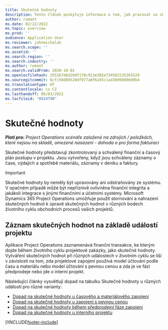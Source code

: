 ```yaml
---
title: Skutečné hodnoty
description: Tento článek poskytuje informace o tom, jak pracovat se skutečnými hodnotami v Microsoft Dynamics 365 Project Operations.
author: rumant
ms.date: 02/22/2022
ms.topic: overview
ms.prod: ''
audience: Application User
ms.reviewer: johnmichalak
ms.search.scope: ''
ms.assetid: ''
ms.search.region: ''
ms.search.industry: ''
ms.author: rumant
ms.search.validFrom: 2020-10-01
ms.openlocfilehash: 2551b7d6d20df170c913e302e734583135265529
ms.sourcegitcommit: 6cfc50d89528df977a8f6a55c1ad39d99800d9b4
ms.translationtype: HT
ms.contentlocale: cs-CZ
ms.lasthandoff: 06/03/2022
ms.locfileid: "8924790"
---
```

# <a name="actuals"></a>Skutečné hodnoty

_**Platí pro:** Project Operations scénáře založené na zdrojích / položkách, které nejsou na skladě, omezené nasazení - dohoda o pro forma fakturaci_

Skutečné hodnoty představují zkontrolovaný a schválený finanční a časový plán postupu v projektu. Jsou vytvořeny, když jsou schváleny záznamy o čase, výdajích a spotřebě materiálu, záznamy v deníku a faktury.

> [!IMPORTANT]
> Skutečné hodnoty by neměly být upravovány ani odstraňovány ze systému. V opačném případě může být nepříznivě ovlivněna finanční integrita a jakákoli integrace s jinými finančními a účetními systémy. Microsoft Dynamics 365 Project Operations umožňuje použít stornování a nahrazení skutečných hodnot k úpravě skutečných hodnot v různých bodech životního cyklu obchodních procesů vašich projektů.

## <a name="recording-actuals-based-on-project-events"></a>Záznam skutečných hodnot na základě událostí projektu

Aplikace Project Operations zaznamenává finanční transakce, ke kterým dojde během životního cyklu projektové zakázky, jako skutečné hodnoty. Vytváření skutečných hodnot při různých událostech v životním cyklu se liší v závislosti na tom, zda projektové zapojení používá model účtování podle času a materiálu nebo model účtování s pevnou cenou a zda je ve fázi předprodeje nebo jde o interní projekt.

Následující články vysvětlují dopad na tabulku Skutečné hodnoty u různých událostí pro různé varianty:

- [Dopad na skutečné hodnoty u časového a materiálového zapojení](ActualsonTM.md)
- [Dopad na skutečné hodnoty u zapojení s pevnou cenou](ActualonFP.md)
- [Dopad na skutečné hodnoty během předprodejní fáze zapojení](ActualonPreSales.md)
- [Dopad na skutečné hodnoty u interního projektu](ActualonInternal.md)

[!INCLUDE[footer-include](../includes/footer-banner.md)]
